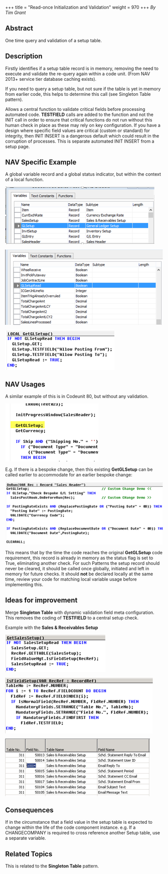 +++
title = "Read-once Initialization and Validation"
weight = 970
+++
_By Tim Grant_

## Abstract

One time query and validation of a setup table. 

## Description

Firstly identifies if a setup table record is in memory, removing the need to execute and validate the re-query again within a code unit. (From NAV 2013+ service tier database caching exists).

If you need to query a setup table, but not sure if the table is yet in memory from earlier code, this helps to determine this call (see Singleton Table pattern).   

Allows a central function to validate critical fields before processing automated code. **TESTFIELD** calls are added to the function and not the INIT call in order to ensure that critical functions do not run without this human check in place as these may rely on key configuration. If you have a design where specific field values are critical (custom or standard) for integrity, then INIT INSERT is a dangerous default which could result in the corruption of processes. This is separate automated INIT INSERT from a setup page.

## NAV Specific Example

A global variable record and a global status indicator, but within the context of a local function.

[![ ][image0]][anchor0]

[![ ][image1]][anchor1]

![ ][image2]

## NAV Usages

A similar example of this is in Codeunit 80, but without any validation. 

[![ ][image3]][anchor2]

E.g. If there is a bespoke change, then this existing **GetGLSetup** can be called earlier to accommodate for an earlier bespoke change:

[][anchor3][![ ][image4]][anchor4]

This means that by the time the code reaches the original **GetGLSetup** code requirement, this record is already in memory as the status flag is set to True, eliminating another check. For such Patterns the setup record should never be cleared, it should be called once globally, initiated and left in memory for future checks. It should **not** be declared locally at the same time, review your code for matching local variable usage before implementing this.

## Ideas for improvement

Merge **Singleton Table** with dynamic validation field meta configuration. This removes the coding of **TESTFIELD** to a central setup check.

Example with the **Sales & Receivables Setup**

[![ ][image5]][anchor5]

[![ ][image6]][anchor6]

[![ ][image7]][anchor7]

## Consequences

If in the circumstance that a field value in the setup table is expected to change within the life of the code component instance. e.g. If a CHANGECOMPANY is required to cross reference another Setup table, use a separate variable.

## Related Topics

This is related to the **Singleton Table** pattern.



[anchor0]: 6332.1.png
[anchor1]: 5025.2.png
[anchor2]: 4.png
[anchor3]: 5.png
[anchor4]: 2465.5.png
[anchor5]: 5857.1.png
[anchor6]: 4477.2.png
[anchor7]: 4314.3.png


[image0]: 6332.1.png
[image1]: 5025.2.png
[image2]: 5672.8.png
[image3]: 4.png
[image4]: 2465.5.png
[image5]: 5857.1.png
[image6]: 4477.2.png
[image7]: 4314.3.png
